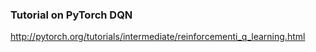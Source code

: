### Tutorial on PyTorch DQN
http://pytorch.org/tutorials/intermediate/reinforcementi_q_learning.html
